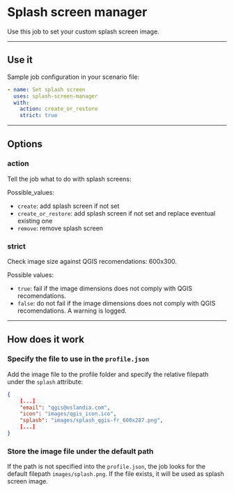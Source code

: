 # Splash screen manager

Use this job to set your custom splash screen image.

----

## Use it

Sample job configuration in your scenario file:

```yaml
- name: Set splash screen
  uses: splash-screen-manager
  with:
    action: create_or_restore
    strict: true
```

----

## Options

### action

Tell the job what to do with splash screens:

Possible_values:

- `create`: add splash screen if not set
- `create_or_restore`: add splash screen if not set and replace eventual existing one
- `remove`: remove splash screen

### strict

Check image size against QGIS recomendations: 600x300.

Possible values:

- `true`: fail if the image dimensions does not comply with QGIS recomendations.
- `false`: do not fail if the image dimensions does not comply with QGIS recomendations. A warning is logged.

----

## How does it work

### Specify the file to use in the `profile.json`

Add the image file to the profile folder and specify the relative filepath under the `splash` attribute:

```json
{
    [...]
    "email": "qgis@oslandia.com",
    "icon": "images/qgis_icon.ico",
    "splash": "images/splash_qgis-fr_600x287.png",
    [...]
}
```

### Store the image file under the default path

If the path is not specified into the `profile.json`, the job looks for the default filepath `images/splash.png`. If the file exists, it will be used as splash screen image.
